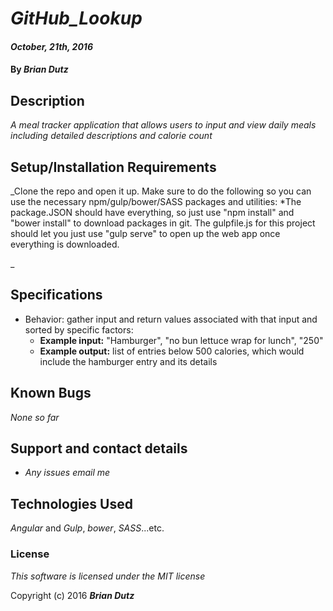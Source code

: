 # _GitHub_Lookup_

#### _October, 21th, 2016_

#### By _**Brian Dutz**_

## Description

_A meal tracker application that allows users to input and view daily meals including detailed descriptions and calorie count_

## Setup/Installation Requirements

_Clone the repo and open it up. Make sure to do the following so you can use the necessary npm/gulp/bower/SASS packages and utilities:
 *The package.JSON should have everything, so just use "npm install" and "bower install" to download packages in git. The gulpfile.js for this project should let you just use "gulp serve" to open up the web app once everything is downloaded.

_

## Specifications

* Behavior: gather input and return values associated with that input and sorted by specific factors:
  * **Example input:** "Hamburger", "no bun lettuce wrap for lunch", "250"
  * **Example output:** list of entries below 500 calories, which would include the hamburger entry and its details


## Known Bugs

_None so far_

## Support and contact details

* _Any issues email me_

## Technologies Used

_Angular_ and _Gulp_, _bower_, _SASS_...etc.

### License

*This software is licensed under the MIT license*

Copyright (c) 2016 **_Brian Dutz_**
